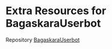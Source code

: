 # Extra Resources for BagaskaraUserbot
Repository [BagaskaraUserbot](https://github.com/ybgskr12/Bagaskara-Userbot2)
